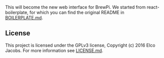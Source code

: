 This will become the new web interface for BrewPi.
We started from react-boilerplate, for which you can find the original README in [BOILERPLATE.md](BOILERPLATE.md).

## License

This project is licensed under the GPLv3 license, Copyright (c) 2016 Elco Jacobs.
For more information see [LICENSE.md](LICENSE.md).
